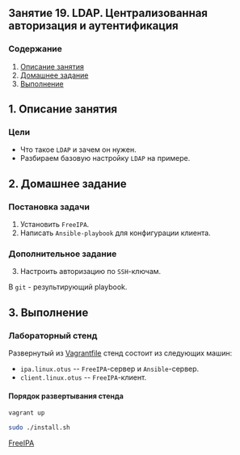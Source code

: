 ## Занятие 19. LDAP. Централизованная авторизация и аутентификация
### Содержание
1. [Описание занятия](#description)  
2. [Домашнее задание](#homework)  
3. [Выполнение](#exec)  

## 1. Описание занятия <a name="description"></a>
### Цели
- Что такое `LDAP` и зачем он нужен.  
- Разбираем базовую настройку `LDAP` на примере.  

## 2. Домашнее задание  <a name="homework"></a>
### Постановка задачи
1) Установить `FreeIPA`.  
2) Написать `Ansible-playbook` для конфигурации клиента.  

### Дополнительное задание
3) Настроить авторизацию по `SSH`-ключам.  

В `git` - результирующий playbook.  


## 3. Выполнение <a name="exec"></a>  
### Лабораторный стенд

Развернутый из [Vagrantfile]() стенд состоит из следующих машин:  
- `ipa.linux.otus` -- `FreeIPA`-сервер и `Ansible`-сервер.   
- `client.linux.otus` -- `FreeIPA`-клиент.  

#### Порядок развертывания стенда
```bash
vagrant up
```
```bash
sudo ./install.sh
```



[FreeIPA](https://www.freeipa.org/page/Main_Page)
